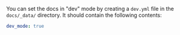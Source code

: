 You can set the docs in "dev" mode by creating a `dev.yml` file in the
`docs/_data/` directory. It should contain the following contents:

```yaml
dev_mode: true
```
